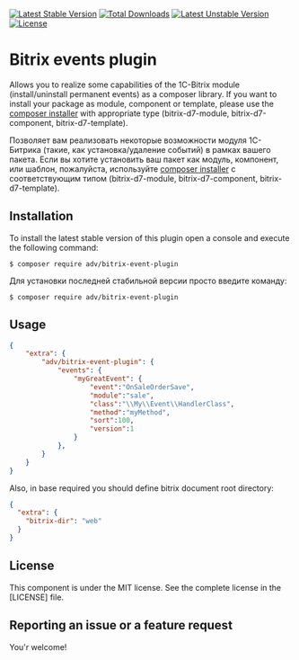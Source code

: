 [![Latest Stable Version](https://poser.pugx.org/adv/bitrix-event-plugin/v/stable)](https://packagist.org/packages/adv/bitrix-event-plugin)
[![Total Downloads](https://poser.pugx.org/adv/bitrix-event-plugin/downloads)](https://packagist.org/packages/adv/bitrix-event-plugin)
[![Latest Unstable Version](https://poser.pugx.org/adv/bitrix-event-plugin/v/unstable)](https://packagist.org/packages/adv/bitrix-event-plugin)
[![License](https://poser.pugx.org/adv/bitrix-event-plugin/license)](https://packagist.org/packages/adv/bitrix-event-plugin)

Bitrix events plugin
=====================

Allows you to realize some capabilities of the 1C-Bitrix module (install/uninstall permanent events)
as a composer library.
If you want to install your package as module, component or template, please use the [composer installer](https://github.com/composer/installers) with
appropriate type (bitrix-d7-module, bitrix-d7-component, bitrix-d7-template).

Позволяет вам реализовать некоторые возможности модуля 1С-Битрика (такие, как установка/удаление событий)
в рамках вашего пакета.
Если вы хотите установить ваш пакет как модуль, компонент, или шаблон, пожалуйста, используйте [composer installer](https://github.com/composer/installers)
с соответствующим типом (bitrix-d7-module, bitrix-d7-component, bitrix-d7-template).

Installation
------------

To install the latest stable version of this plugin open a console and execute the following command:


```
$ composer require adv/bitrix-event-plugin
```

Для установки последней стабильной версии просто введите команду:

```
$ composer require adv/bitrix-event-plugin
```


Usage
-------

```json
{
    "extra": {
        "adv/bitrix-event-plugin": {
            "events": {
                "myGreatEvent": {
                    "event":"OnSaleOrderSave",
                    "module":"sale",
                    "class":"\\My\\Event\\HandlerClass",
                    "method":"myMethod",
                    "sort":100,
                    "version":1
                }
            },
        }
    }
}
```

Also, in base required you should define bitrix document root directory:

```json
{
  "extra": {
    "bitrix-dir": "web"
  }
}
``` 

License
-------
This component is under the MIT license. See the complete license in the [LICENSE] file.


Reporting an issue or a feature request
---------------------------------------
You'r welcome!
